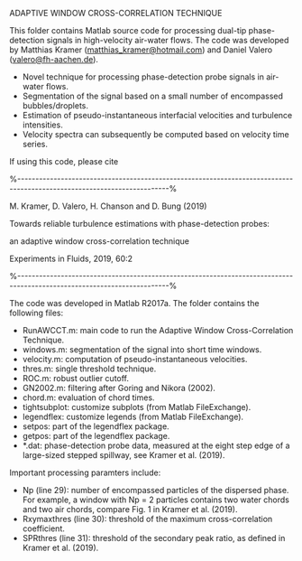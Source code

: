 ADAPTIVE WINDOW CROSS-CORRELATION TECHNIQUE

This folder contains Matlab source code for processing dual-tip phase-detection signals in high-velocity air-water flows. 
The code was developed by Matthias Kramer (matthias_kramer@hotmail.com) and Daniel Valero (valero@fh-aachen.de).

- Novel technique for processing phase-detection probe signals in air-water flows.
- Segmentation of the signal based on a small number of encompassed bubbles/droplets.
- Estimation of pseudo-instantaneous interfacial velocities and turbulence intensities.
- Velocity spectra can subsequently be computed based on velocity time series.


If using this code, please cite

%------------------------------------------------------------------------------------------------------------------------%

M. Kramer, D. Valero, H. Chanson and D. Bung (2019)

Towards reliable turbulence estimations with phase-detection probes:

an adaptive window cross-correlation technique

Experiments in Fluids, 2019, 60:2

%------------------------------------------------------------------------------------------------------------------------%


The code was developed in Matlab R2017a. The folder contains the following files:
- RunAWCCT.m: main code to run the Adaptive Window Cross-Correlation Technique.
- windows.m: segmentation of the signal into short time windows.
- velocity.m: computation of pseudo-instantaneous velocities.
- thres.m: single threshold technique.
- ROC.m: robust outlier cutoff.
- GN2002.m: filtering after Goring and Nikora (2002).
- chord.m: evaluation of chord times.
- tightsubplot: customize subplots (from Matlab FileExchange).
- legendflex: customize legends (from Matlab FileExchange).
- setpos: part of the legendflex package.
- getpos: part of the legendflex package. 
- *.dat: phase-detection probe data, measured at the eight step edge of a large-sized stepped spillway, see Kramer et al. (2019).


Important processing paramters include:
- Np (line 29): number of encompassed particles of the dispersed phase. For example, a window with 
Np = 2 particles contains two water chords and two air chords, compare Fig. 1 in Kramer et al. (2019).
- Rxymaxthres (line 30): threshold of the maximum cross-correlation coefficient.
- SPRthres (line 31): threshold of the secondary peak ratio, as defined in Kramer et al. (2019).
 
